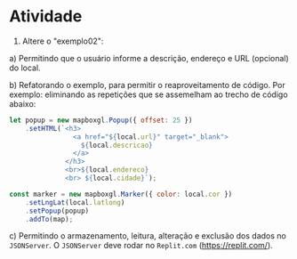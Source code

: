 # Atividade

1) Altere o "exemplo02":

a) Permitindo que o usuário informe a descrição, endereço e URL (opcional) do local.

b) Refatorando o exemplo, para permitir o reaproveitamento de código. Por exemplo: eliminando as repetições que se assemelham ao trecho de código abaixo:

```js
let popup = new mapboxgl.Popup({ offset: 25 })
    .setHTML(`<h3>
                <a href="${local.url}" target="_blank">
                  ${local.descricao}
                </a>
              </h3>
              <br>${local.endereco} 
              <br> ${local.cidade}`);

const marker = new mapboxgl.Marker({ color: local.cor })
    .setLngLat(local.latlong)
    .setPopup(popup)
    .addTo(map);

```

c) Permitindo o armazenamento, leitura, alteração e exclusão dos dados no `JSONServer`. O `JSONServer` deve rodar no `Replit.com` (https://replit.com/).